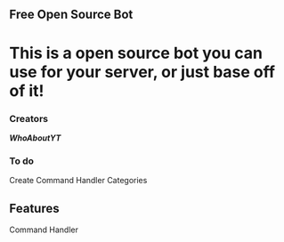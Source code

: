 ## Free Open Source Bot
# This is a open source bot you can use for your server, or just base off of it!

### Creators
***WhoAboutYT***

### To do

Create Command Handler Categories

## Features
Command Handler
